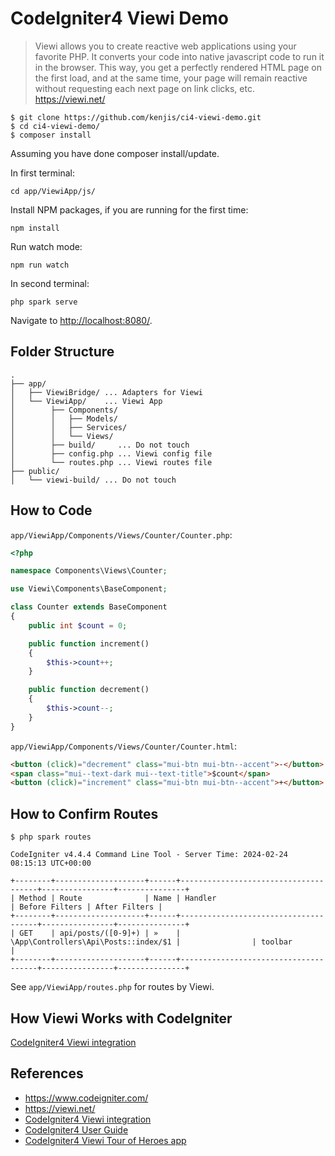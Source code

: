 # CodeIgniter4 Viewi Demo

> Viewi allows you to create reactive web applications using your favorite PHP. It converts your code into native javascript code to run it in the browser. This way, you get a perfectly rendered HTML page on the first load, and at the same time, your page will remain reactive without requesting each next page on link clicks, etc.
https://viewi.net/

```console
$ git clone https://github.com/kenjis/ci4-viewi-demo.git
$ cd ci4-viewi-demo/
$ composer install
```

Assuming you have done composer install/update.

In first terminal:

`cd app/ViewiApp/js/`

Install NPM packages, if you are running for the first time:

`npm install`

Run watch mode:

`npm run watch`

In second terminal:

```console
php spark serve
```

Navigate to <http://localhost:8080/>.

## Folder Structure

```
.
├── app/
│   ├── ViewiBridge/ ... Adapters for Viewi
│   └── ViewiApp/    ... Viewi App
│        ├── Components/
│        │   ├── Models/
│        │   ├── Services/
│        │   └── Views/
│        ├── build/     ... Do not touch
│        ├── config.php ... Viewi config file
│        └── routes.php ... Viewi routes file
├── public/
│   └── viewi-build/ ... Do not touch
```

## How to Code

`app/ViewiApp/Components/Views/Counter/Counter.php`:
```php
<?php

namespace Components\Views\Counter;

use Viewi\Components\BaseComponent;

class Counter extends BaseComponent
{
    public int $count = 0;

    public function increment()
    {
        $this->count++;
    }

    public function decrement()
    {
        $this->count--;
    }
}
```

`app/ViewiApp/Components/Views/Counter/Counter.html`:
```html
<button (click)="decrement" class="mui-btn mui-btn--accent">-</button>
<span class="mui--text-dark mui--text-title">$count</span>
<button (click)="increment" class="mui-btn mui-btn--accent">+</button>
```

## How to Confirm Routes

```console
$ php spark routes

CodeIgniter v4.4.4 Command Line Tool - Server Time: 2024-02-24 08:15:13 UTC+00:00

+--------+--------------------+------+--------------------------------------+----------------+---------------+
| Method | Route              | Name | Handler                              | Before Filters | After Filters |
+--------+--------------------+------+--------------------------------------+----------------+---------------+
| GET    | api/posts/([0-9]+) | »    | \App\Controllers\Api\Posts::index/$1 |                | toolbar       |
+--------+--------------------+------+--------------------------------------+----------------+---------------+
```

See `app/ViewiApp/routes.php` for routes by Viewi.

## How Viewi Works with CodeIgniter

[CodeIgniter4 Viewi integration](https://viewi.net/docs/code-igniter)

## References

- https://www.codeigniter.com/
- https://viewi.net/
- [CodeIgniter4 Viewi integration](https://viewi.net/docs/code-igniter)
- [CodeIgniter4 User Guide](https://codeigniter4.github.io/CodeIgniter4/)
- [CodeIgniter4 Viewi Tour of Heroes app](https://github.com/kenjis/ci4-viewi-tour-of-heroes)
